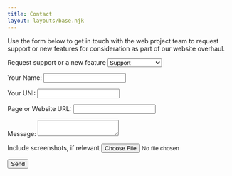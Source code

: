 ```yaml
---
title: Contact
layout: layouts/base.njk
---
```


Use the form below to get in touch with the web project team to request support or new features for consideration as part of our website overhaul.

<form name="contact" method="POST" data-netlify="true">
  <p>
    <label>Request support or a new feature <select name="request-type[]">
      <option value="support" selected>Support</option>
      <option value="feature request">Feature Request</option>
    </select></label>
  </p>
  <p>
    <label>Your Name: <input type="text" name="name" /></label>   
  </p>
  <p>
    <label>Your UNI: <input type="text" name="uni" /></label>
  </p>
    <p>
    <label>Page or Website URL: <input type="url" name="URL" /></label>
  </p>
  <p>
    <label>Message: <textarea name="message"></textarea></label>
  </p>
  <p>
    <label>Include screenshots, if relevant <input type="file" name="screentshots" accept=".jpg,.jpeg,.png,.gif"></textarea></label>
  </p>
  <p>
    <button type="submit">Send</button>
  </p>
</form>